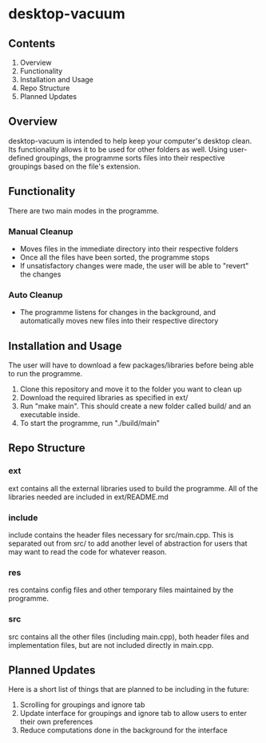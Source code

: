 # desktop-vacuum

## Contents  
1. Overview 
2. Functionality 
3. Installation and Usage
4. Repo Structure  
5. Planned Updates

## Overview  
desktop-vacuum is intended to help keep your computer's desktop clean. Its 
functionality allows it to be used for other folders as well. Using user-defined 
groupings, the programme sorts files into their respective groupings based on 
the file's extension.  

## Functionality   
There are two main modes in the programme.  
### Manual Cleanup  
  * Moves files in the immediate directory into their respective folders  
  * Once all the files have been sorted, the programme stops  
  * If unsatisfactory changes were made, the user will be able to "revert" the
  changes  
### Auto Cleanup
  * The programme listens for changes in the background, and automatically 
    moves new files into their respective directory  

## Installation and Usage
The user will have to download a few packages/libraries before being able to 
run the programme.  

  1. Clone this repository and move it to the folder you want to clean up  
  2. Download the required libraries as specified in ext/  
  3. Run "make main". This should create a new folder called build/ and an 
     executable inside.  
  4. To start the programme, run "./build/main"  

## Repo Structure
### ext  
ext contains all the external libraries used to build the programme. All of the 
libraries needed are included in ext/README.md  

### include
include contains the header files necessary for src/main.cpp. This is separated 
out from src/ to add another level of abstraction for users that may want to 
read the code for whatever reason.  

### res
res contains config files and other temporary files maintained by the programme.  

### src
src contains all the other files (including main.cpp), both header files and 
implementation files, but are not included directly in main.cpp.  

## Planned Updates
Here is a short list of things that are planned to be including in the future:
  1. Scrolling for groupings and ignore tab
  2. Update interface for groupings and ignore tab to allow users to enter 
     their own preferences  
  3. Reduce computations done in the background for the interface  

